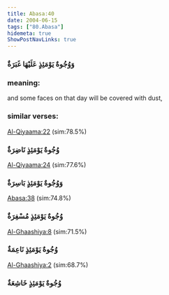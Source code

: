 ```yaml
---
title: Abasa:40
date: 2004-06-15
tags: ["80.Abasa"]
hidemeta: true 
ShowPostNavLinks: true 
---
```

### وَوُجُوهٌ يَوْمَئِذٍ عَلَيْهَا غَبَرَةٌ
### meaning: 
and some faces on that day will be covered with dust,
### similar verses: 

[Al-Qiyaama:22](/75/22) (sim:78.5%)

### وُجُوهٌ يَوْمَئِذٍ نَاضِرَةٌ

[Al-Qiyaama:24](/75/24) (sim:77.6%)

### وَوُجُوهٌ يَوْمَئِذٍ بَاسِرَةٌ

[Abasa:38](/80/38) (sim:74.8%)

### وُجُوهٌ يَوْمَئِذٍ مُسْفِرَةٌ

[Al-Ghaashiya:8](/88/8) (sim:71.5%)

### وُجُوهٌ يَوْمَئِذٍ نَاعِمَةٌ

[Al-Ghaashiya:2](/88/2) (sim:68.7%)

### وُجُوهٌ يَوْمَئِذٍ خَاشِعَةٌ
